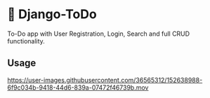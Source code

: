 # 📗 Django-ToDo
To-Do app with User Registration, Login, Search and full CRUD functionality.

## Usage
https://user-images.githubusercontent.com/36565312/152638988-6f9c034b-9418-44d6-839a-07472f46739b.mov
